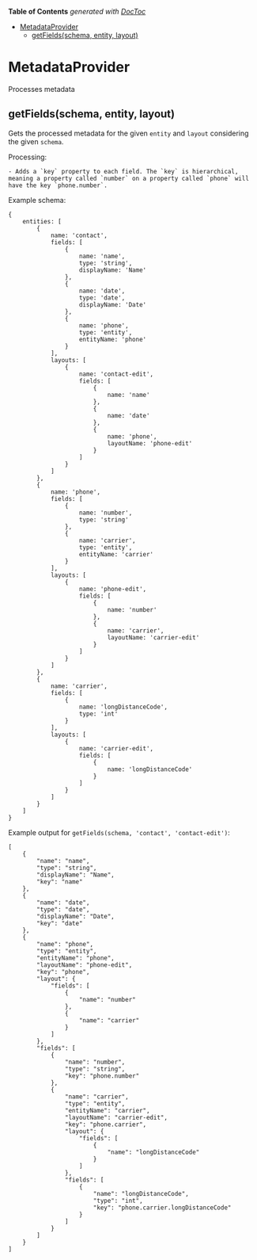 <!-- START doctoc generated TOC please keep comment here to allow auto update -->
<!-- DON'T EDIT THIS SECTION, INSTEAD RE-RUN doctoc TO UPDATE -->
**Table of Contents**  *generated with [DocToc](https://github.com/thlorenz/doctoc)*

- [MetadataProvider
](#metadataprovider)
  - [getFields(schema, entity, layout)
](#getfieldsschema-entity-layout)

<!-- END doctoc generated TOC please keep comment here to allow auto update -->

MetadataProvider
===

Processes metadata

getFields(schema, entity, layout)
---

Gets the processed metadata for the given `entity` and `layout` considering the given `schema`.

Processing:

    - Adds a `key` property to each field. The `key` is hierarchical, meaning a property called `number` on a property called `phone` will have the key `phone.number`.

Example schema:

    {
        entities: [
            {
                name: 'contact',
                fields: [
                    {
                        name: 'name',
                        type: 'string',
                        displayName: 'Name'
                    },
                    {
                        name: 'date',
                        type: 'date',
                        displayName: 'Date'
                    },
                    {
                        name: 'phone',
                        type: 'entity',
                        entityName: 'phone'
                    }
                ],
                layouts: [
                    {
                        name: 'contact-edit',
                        fields: [
                            {
                                name: 'name'
                            },
                            {
                                name: 'date'
                            },
                            {
                                name: 'phone',
                                layoutName: 'phone-edit'
                            }
                        ]
                    }
                ]
            },
            {
                name: 'phone',
                fields: [
                    {
                        name: 'number',
                        type: 'string'
                    },
                    {
                        name: 'carrier',
                        type: 'entity',
                        entityName: 'carrier'
                    }
                ],
                layouts: [
                    {
                        name: 'phone-edit',
                        fields: [
                            {
                                name: 'number'
                            },
                            {
                                name: 'carrier',
                                layoutName: 'carrier-edit'
                            }
                        ]
                    }
                ]
            },
            {
                name: 'carrier',
                fields: [
                    {
                        name: 'longDistanceCode',
                        type: 'int'
                    }
                ],
                layouts: [
                    {
                        name: 'carrier-edit',
                        fields: [
                            {
                                name: 'longDistanceCode'
                            }
                        ]
                    }
                ]
            }
        ]
    }
    
Example output for `getFields(schema, 'contact', 'contact-edit')`:

    [
        {
            "name": "name",
            "type": "string",
            "displayName": "Name",
            "key": "name"
        },
        {
            "name": "date",
            "type": "date",
            "displayName": "Date",
            "key": "date"
        },
        {
            "name": "phone",
            "type": "entity",
            "entityName": "phone",
            "layoutName": "phone-edit",
            "key": "phone",
            "layout": {
                "fields": [
                    {
                        "name": "number"
                    },
                    {
                        "name": "carrier"
                    }
                ]
            },
            "fields": [
                {
                    "name": "number",
                    "type": "string",
                    "key": "phone.number"
                },
                {
                    "name": "carrier",
                    "type": "entity",
                    "entityName": "carrier",
                    "layoutName": "carrier-edit",
                    "key": "phone.carrier",
                    "layout": {
                        "fields": [
                            {
                                "name": "longDistanceCode"
                            }
                        ]
                    },
                    "fields": [
                        {
                            "name": "longDistanceCode",
                            "type": "int",
                            "key": "phone.carrier.longDistanceCode"
                        }
                    ]
                }
            ]
        }
    ]